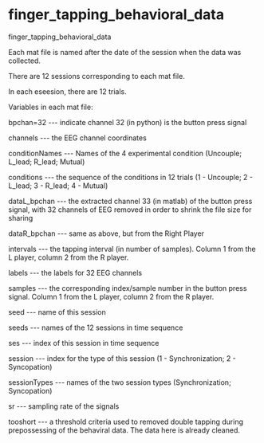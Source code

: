# finger_tapping_behavioral_data
 finger_tapping_behavioral_data

Each mat file is named after the date of the session when the data was collected.

There are 12 sessions corresponding to each mat file. 

In each eseesion, there are 12 trials.


Variables in each mat file:

 bpchan=32   --- indicate channel 32 (in python) is the button press signal
 
 channels    --- the EEG channel coordinates
 
 conditionNames   --- Names of the 4 experimental condition (Uncouple; L_lead; R_lead; Mutual)
 
 conditions   --- the sequence of the conditions in 12 trials (1 - Uncouple; 2 - L_lead; 3 - R_lead; 4 - Mutual)
 
 dataL_bpchan   --- the extracted channel 33 (in matlab) of the button press signal, with 32 channels of EEG removed in order to shrink the file size for sharing
 
 dataR_bpchan   --- same as above, but from the Right Player
 
 intervals   --- the tapping interval (in number of samples). Column 1 from the L player, column 2 from the R player.
 
 labels   --- the labels for 32 EEG channels
 
 samples   --- the corresponding index/sample number in the button press signal. Column 1 from the L player, column 2 from the R player.
 
 seed   --- name of this session
 
 seeds   --- names of the 12 sessions in time sequence
 
 ses   --- index of this session in time sequence
 
 session   --- index for the type of this session (1 - Synchronization; 2 - Syncopation)
 
 sessionTypes   --- names of the two session types (Synchronization; Syncopation)
 
 sr   --- sampling rate of the signals
 
 tooshort   --- a threshold criteria used to removed double tapping during prepossessing of the behaviral data. The data here is already cleaned.
 
 
 
 
 
